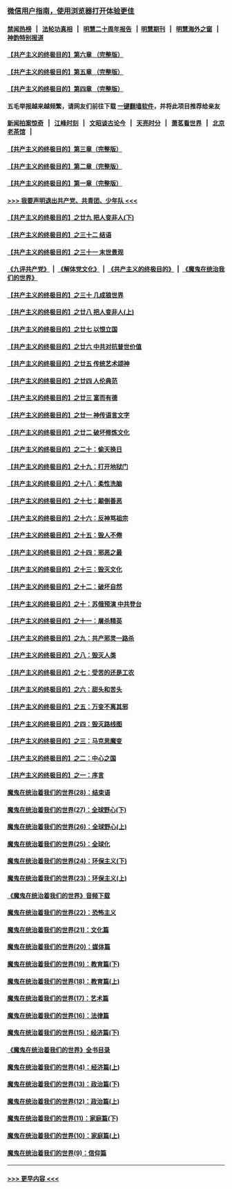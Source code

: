 ### [微信用户指南，使用浏览器打开体验更佳](https://github.com/gfw-breaker/banned-news1/blob/master/indexes/wechat-guide.md?t=0)
#### [禁闻热榜](热点新闻.md?t=0)  &nbsp;&nbsp;|&nbsp;&nbsp; [法轮功真相](https://github.com/gfw-breaker/truth/blob/master/README.md?t=0) &nbsp;&nbsp;|&nbsp;&nbsp; [明慧二十周年报告](https://github.com/gfw-breaker/mh-reports/blob/master/README.md?t=0) &nbsp;&nbsp;|&nbsp;&nbsp;[明慧期刊](https://github.com/gfw-breaker/mh-qikan) &nbsp;&nbsp;|&nbsp;&nbsp; [明慧海外之窗](https://github.com/gfw-breaker/mh-news/blob/master/README.md?t=0) &nbsp;&nbsp;|&nbsp;&nbsp; [神韵特别报道](https://github.com/gfw-breaker/mh-news/blob/master/shenyun.md?t=0)
#### [【共产主义的终极目的】第六章 （完整版）](../pages/nsc422/n11428913.md?t=02050511) 
#### [【共产主义的终极目的】第五章 （完整版）](../pages/nsc422/n11428912.md?t=02050511) 
#### [【共产主义的终极目的】第四章 （完整版）](../pages/nsc422/n11428907.md?t=02050511) 
#### 五毛举报越来越频繁，请网友们前往下载 [一键翻墙软件](https://github.com/gfw-breaker/ssr-accounts)，并将此项目推荐给亲友
#### [新闻拍案惊奇](https://github.com/gfw-breaker/banned-news1/blob/master/pages/link4.md) &nbsp;&nbsp;|&nbsp;&nbsp; [江峰时刻](https://github.com/gfw-breaker/banned-news1/blob/master/pages/link4.md) &nbsp;&nbsp;|&nbsp;&nbsp; [文昭谈古论今](https://github.com/gfw-breaker/banned-news1/blob/master/pages/link4.md) &nbsp;&nbsp;|&nbsp;&nbsp; [天亮时分](https://github.com/gfw-breaker/banned-news1/blob/master/pages/link4.md) &nbsp;&nbsp;|&nbsp;&nbsp; [萧茗看世界](https://github.com/gfw-breaker/banned-news1/blob/master/pages/link4.md) &nbsp;&nbsp;|&nbsp;&nbsp; [北京老茶馆](https://github.com/gfw-breaker/banned-news1/blob/master/pages/link4.md) &nbsp;&nbsp;|&nbsp;&nbsp; 
#### [【共产主义的终极目的】第三章（完整版）](../pages/nsc422/n11428848.md?t=02050511) 
#### [【共产主义的终极目的】第二章（完整版）](../pages/nsc422/n11428831.md?t=02050511) 
#### [【共产主义的终极目的】第一章（完整版）](../pages/nsc422/n11417651.md?t=02050511) 
#### [>>> 我要声明退出共产党、共青团、少年队 <<<](https://github.com/begood0513/goodnews/blob/master/quit/letter.md) 
#### [【共产主义的终极目的】之廿九 把人变非人(下)](../pages/nsc422/n11344140.md?t=02050511) 
#### [【共产主义的终极目的】之三十二 结语](../pages/nsc422/n11360535.md?t=02050511) 
#### [【共产主义的终极目的】之三十一 末世景观](../pages/nsc422/n11351129.md?t=02050511) 
#### [《九评共产党》](https://github.com/begood0513/9ping.md/blob/master/README.md) &nbsp;|&nbsp; [《解体党文化》](../../../../jtdwh.md/blob/master/README.md)  &nbsp;|&nbsp; [《共产主义的终极目的》](../../../../gczydzjmd.md/blob/master/README.md) &nbsp;|&nbsp; [《魔鬼在统治我们的世界》](../../../../mgztzwmdsj.md/blob/master/README.md) 
#### [【共产主义的终极目的】之三十 几成狼世界](../pages/nsc422/n11348280.md?t=02050511) 
#### [【共产主义的终极目的】之廿八 把人变非人(上)](../pages/nsc422/n11340492.md?t=02050511) 
#### [【共产主义的终极目的】之廿七 以恨立国](../pages/nsc422/n11336944.md?t=02050511) 
#### [【共产主义的终极目的】之廿六 中共对抗普世价值](../pages/nsc422/n11324785.md?t=02050511) 
#### [【共产主义的终极目的】之廿五 传统艺术颂神](../pages/nsc422/n11296396.md?t=02050511) 
#### [【共产主义的终极目的】之廿四 人伦典范](../pages/nsc422/n11296397.md?t=02050511) 
#### [【共产主义的终极目的】之廿三 富而有德](../pages/nsc422/n11283598.md?t=02050511) 
#### [【共产主义的终极目的】之廿一 神传语言文字](../pages/nsc422/n11263265.md?t=02050511) 
#### [【共产主义的终极目的】之廿二 破坏修炼文化](../pages/nsc422/n11245728.md?t=02050511) 
#### [【共产主义的终极目的】之二十：偷天换日](../pages/nsc422/n11238846.md?t=02050511) 
#### [【共产主义的终极目的】之十九：打开地狱门](../pages/nsc422/n11206376.md?t=02050511) 
#### [【共产主义的终极目的】之十八：柔性洗脑](../pages/nsc422/n11199994.md?t=02050511) 
#### [【共产主义的终极目的】之十七：颠倒善恶](../pages/nsc422/n11179782.md?t=02050511) 
#### [【共产主义的终极目的】之十六：反神骂祖宗](../pages/nsc422/n11166798.md?t=02050511) 
#### [【共产主义的终极目的】之十五：毁人不倦](../pages/nsc422/n11166792.md?t=02050511) 
#### [【共产主义的终极目的】之十四：邪恶之最](../pages/nsc422/n11150249.md?t=02050511) 
#### [【共产主义的终极目的】之十三：毁灭文化](../pages/nsc422/n11135227.md?t=02050511) 
#### [【共产主义的终极目的】之十二：破坏自然](../pages/nsc422/n11135214.md?t=02050511) 
#### [【共产主义的终极目的】之十：苏俄预演 中共登台](../pages/nsc422/n11118424.md?t=02050511) 
#### [【共产主义的终极目的】之十一：屠杀精英](../pages/nsc422/n11118442.md?t=02050511) 
#### [【共产主义的终极目的】之九：共产邪灵一路杀](../pages/nsc422/n11114139.md?t=02050511) 
#### [【共产主义的终极目的】之八：毁灭人类](../pages/nsc422/n11108503.md?t=02050511) 
#### [【共产主义的终极目的】之七：受苦的还是工农](../pages/nsc422/n11101809.md?t=02050511) 
#### [【共产主义的终极目的】之六：甜头和苦头](../pages/nsc422/n11096971.md?t=02050511) 
#### [【共产主义的终极目的】之五：万变不离其邪](../pages/nsc422/n11091285.md?t=02050511) 
#### [【共产主义的终极目的】之四：毁灭路线图](../pages/nsc422/n11086284.md?t=02050511) 
#### [【共产主义的终极目的】之三：马克思魔变](../pages/nsc422/n11061941.md?t=02050511) 
#### [【共产主义的终极目的】之二：中心之国](../pages/nsc422/n11047728.md?t=02050511) 
#### [【共产主义的终极目的】之一：序言](../pages/nsc422/n11086077.md?t=02050511) 
#### [魔鬼在统治着我们的世界(28)：结束语](../pages/nsc422/n10936246.md?t=02050511) 
#### [魔鬼在统治着我们的世界(27)：全球野心(下)](../pages/nsc422/n10928319.md?t=02050511) 
#### [魔鬼在统治着我们的世界(26)：全球野心(上)](../pages/nsc422/n10900318.md?t=02050511) 
#### [魔鬼在统治着我们的世界(25)：全球化](../pages/nsc422/n10788205.md?t=02050511) 
#### [魔鬼在统治着我们的世界(24)：环保主义(下)](../pages/nsc422/n10695307.md?t=02050511) 
#### [魔鬼在统治着我们的世界(23)：环保主义(上)](../pages/nsc422/n10688613.md?t=02050511) 
#### [《魔鬼在统治着我们的世界》音频下载](../pages/nsc422/n10635553.md?t=02050511) 
#### [魔鬼在统治着我们的世界(22)：恐怖主义](../pages/nsc422/n10614727.md?t=02050511) 
#### [魔鬼在统治着我们的世界(21)：文化篇](../pages/nsc422/n10597706.md?t=02050511) 
#### [魔鬼在统治着我们的世界(20)：媒体篇](../pages/nsc422/n10586579.md?t=02050511) 
#### [魔鬼在统治着我们的世界(19)：教育篇(下)](../pages/nsc422/n10564808.md?t=02050511) 
#### [魔鬼在统治着我们的世界(18)：教育篇(上)](../pages/nsc422/n10526970.md?t=02050511) 
#### [魔鬼在统治着我们的世界(17)：艺术篇](../pages/nsc422/n10499093.md?t=02050511) 
#### [魔鬼在统治着我们的世界(16)：法律篇](../pages/nsc422/n10485969.md?t=02050511) 
#### [魔鬼在统治着我们的世界(15)：经济篇(下)](../pages/nsc422/n10469975.md?t=02050511) 
#### [《魔鬼在统治着我们的世界》全书目录](../pages/nsc422/n10464261.md?t=02050511) 
#### [魔鬼在统治着我们的世界(14)：经济篇(上)](../pages/nsc422/n10457370.md?t=02050511) 
#### [魔鬼在统治着我们的世界(13)：政治篇(下)](../pages/nsc422/n10448270.md?t=02050511) 
#### [魔鬼在统治着我们的世界(12)：政治篇(上)](../pages/nsc422/n10444576.md?t=02050511) 
#### [魔鬼在统治着我们的世界(11)：家庭篇(下)](../pages/nsc422/n10440961.md?t=02050511) 
#### [魔鬼在统治着我们的世界(10)：家庭篇(上)](../pages/nsc422/n10435448.md?t=02050511) 
#### [魔鬼在统治着我们的世界(9)：信仰篇](../pages/nsc422/n10432159.md?t=02050511) 

----
#### [ >>> 更早内容 <<< ](../indexes/nsc422-earlier.md)
